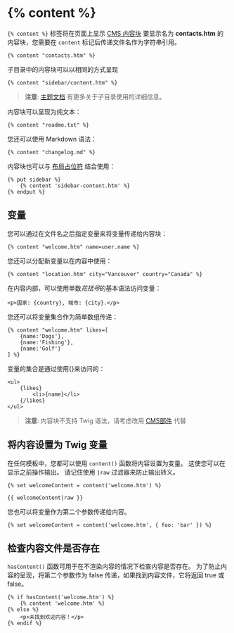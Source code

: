 # {% content %}

`{% content %}` 标签将在页面上显示 [CMS 内容块](../cms/content.md) 要显示名为 **contacts.htm** 的内容块，您需要在 `content` 标记后传递文件名作为字符串引用。

```twig
{% content "contacts.htm" %}
```

子目录中的内容块可以以相同的方式呈现

```twig
{% content "sidebar/content.htm" %}
```

> **注意**:  [主题文档](../cms/themes.md#oc-subdirectories) 有更多关于子目录使用的详细信息。

内容块可以呈现为纯文本：

```twig
{% content "readme.txt" %}
```

您还可以使用 Markdown 语法：

```twig
{% content "changelog.md" %}
```

内容块也可以与 [布局占位符](../cms/layouts.md#oc-placeholders) 结合使用：

```twig
{% put sidebar %}
    {% content 'sidebar-content.htm' %}
{% endput %}
```

## 变量

您可以通过在文件名之后指定变量来将变量传递给内容块：

```twig
{% content "welcome.htm" name=user.name %}
```

您还可以分配新变量以在内容中使用：

```twig
{% content "location.htm" city="Vancouver" country="Canada" %}
```

在内容内部，可以使用单数*花括号*的基本语法访问变量：

```
<p>国家: {country}, 城市: {city}.</p>
```

您还可以将变量集合作为简单数组传递：

```twig
{% content "welcome.htm" likes=[
    {name:'Dogs'},
    {name:'Fishing'},
    {name:'Golf'}
] %}
```

变量的集合是通过使用{}来访问的：

```
<ul>
    {likes}
        <li>{name}</li>
    {/likes}
</ul>
```

> **注意**: 内容块不支持 Twig 语法，请考虑改用 [CMS部件](../cms/partials.md) 代替

## 将内容设置为 Twig 变量

在任何模板中，您都可以使用 `content()` 函数将内容设置为变量。 这使您可以在显示之前操作输出。 请记住使用 `|raw` 过滤器来防止输出转义。

```twig
{% set welcomeContent = content('welcome.htm') %}

{{ welcomeContent|raw }}
```

您也可以将变量作为第二个参数传递给内容。

```twig
{% set welcomeContent = content('welcome.htm', { foo: 'bar' }) %}
```

## 检查内容文件是否存在

`hasContent()` 函数可用于在不渲染内容的情况下检查内容是否存在。 为了防止内容的呈现，将第二个参数作为 false 传递，如果找到内容文件，它将返回 true 或 false。

```twig
{% if hasContent('welcome.htm') %}
    {% content 'welcome.htm' %}
{% else %}
    <p>未找到欢迎内容！</p>
{% endif %}
```
